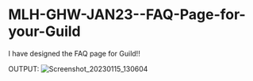 # MLH-GHW-JAN23--FAQ-Page-for-your-Guild

I have designed the FAQ page for Guild!!

OUTPUT:
![Screenshot_20230115_130604](https://user-images.githubusercontent.com/69953716/212528769-9489041c-004f-4ccc-b79e-356d18a42e56.png)
